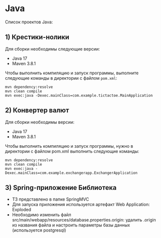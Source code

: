 # Java

Список проектов Java:

## **1) Крестики-нолики**

Для сборки необходимы следующие версии:
- Java 17
- Maven 3.8.1

Чтобы выполнить компиляцию и запуск программы, выполните следующие команды в директории с файлом `pom.xml`:

```shell
mvn dependency:resolve
mvn clean compile
mvn exec:java -Dexec.mainClass=com.example.tictactoe.MainApplication
```

## **2) Конвертер валют**
Для сборки необходимы версии: 
- Java 17 
- Maven 3.8.1

Чтобы выполнить компиляцию и запуск программы, нужно в директории с файлом pom.xml выполнить следующие команды:

```shell
mvn dependency:resolve
mvn clean compile
mvn exec:java -Dexec.mainClass=com.example.exchangerapp.ExchangerApplication
```
## **3) Spring-приложение Библиотека**

- ТЗ представлено в папке SpringMVC
- Для запуска приложения используется артефакт Web Application: Exploded
- Необходимо изменить файл src/main/webapp/resources/database.properties.origin: удалить .origin из названия файла и настроить параметры базы данных (используется postgresql)

